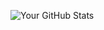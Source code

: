 ![Your GitHub Stats](https://github-readme-stats.vercel.app/api?username=knowell41&show_icons=true&theme=dark)
